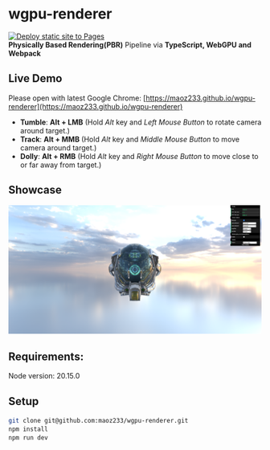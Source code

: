 # wgpu-renderer
[![Deploy static site to Pages](https://github.com/maoz233/wgpu-renderer/actions/workflows/static.yml/badge.svg)](https://github.com/maoz233/wgpu-renderer/actions/workflows/static.yml)  
**Physically Based Rendering(PBR)** Pipeline via **TypeScript, WebGPU and Webpack**

## Live Demo
Please open with latest Google Chrome:  [https://maoz233.github.io/wgpu-renderer](https://maoz233.github.io/wgpu-renderer)
+ **Tumble**: **Alt + LMB** (Hold *Alt* key and *Left Mouse Button* to rotate camera around target.)
+ **Track**: **Alt + MMB** (Hold *Alt* key and *Middle Mouse Button* to move camera around target.)
+ **Dolly**: **Alt + RMB** (Hold *Alt* key and *Right Mouse Button* to move close to or far away from target.)
## Showcase
![DamagedHelmet.glTF with PBR Lighting](./public/images/result.png)

## Requirements:
Node version: 20.15.0

## Setup
```bash
git clone git@github.com:maoz233/wgpu-renderer.git
npm install
npm run dev

